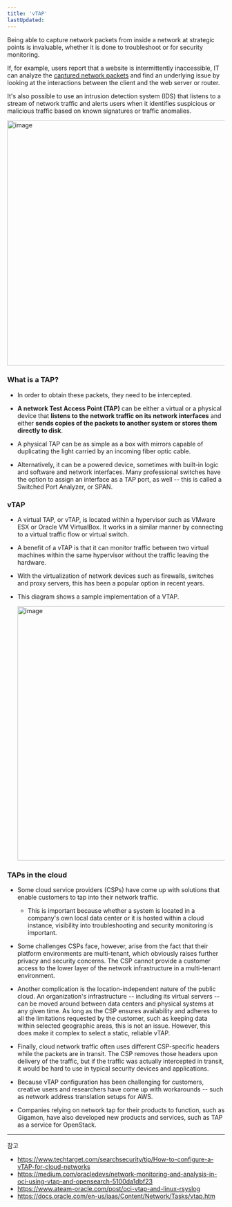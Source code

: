 ```yaml
---
title: 'vTAP'
lastUpdated: 
---
```

Being able to capture network packets from inside a network at strategic points is invaluable, whether it is done to troubleshoot or for security monitoring.

If, for example, users report that a website is intermittently inaccessible, IT can analyze the [captured network packets](https://www.techtarget.com/searchunifiedcommunications/tip/Check-packet-loss-to-manage-call-quality) and find an underlying issue by looking at the interactions between the client and the web server or router.

It's also possible to use an intrusion detection system (IDS) that listens to a stream of network traffic and alerts users when it identifies suspicious or malicious traffic based on known signatures or traffic anomalies.

<img width="567" alt="image" src="https://github.com/rlaisqls/TIL/assets/81006587/ad7d9b8d-35b6-44ee-bf29-b203e0739be9">

### What is a TAP?

- In order to obtain these packets, they need to be intercepted.

- **A network Test Access Point (TAP)** can be either a virtual or a physical device that **listens to the network traffic on its network interfaces** and either **sends copies of the packets to another system or stores them directly to disk**.

- A physical TAP can be as simple as a box with mirrors capable of duplicating the light carried by an incoming fiber optic cable. 
- Alternatively, it can be a powered device, sometimes with built-in logic and software and network interfaces. Many professional switches have the option to assign an interface as a TAP port, as well -- this is called a Switched Port Analyzer, or SPAN.

### vTAP

- A virtual TAP, or vTAP, is located within a hypervisor such as VMware ESX or Oracle VM VirtualBox. It works in a similar manner by connecting to a virtual traffic flow or virtual switch.

- A benefit of a vTAP is that it can monitor traffic between two virtual machines within the same hypervisor without the traffic leaving the hardware.

- With the virtualization of network devices such as firewalls, switches and proxy servers, this has been a popular option in recent years.

- This diagram shows a sample implementation of a VTAP.

  <img width="588" alt="image" src="https://github.com/rlaisqls/TIL/assets/81006587/ec65abd1-1f12-4850-bb60-0fab0ce241e8">

### TAPs in the cloud

- Some cloud service providers (CSPs) have come up with solutions that enable customers to tap into their network traffic. 
  - This is important because whether a system is located in a company's own local data center or it is hosted within a cloud instance, visibility into troubleshooting and security monitoring is important.

- Some challenges CSPs face, however, arise from the fact that their platform environments are multi-tenant, which obviously raises further privacy and security concerns. The CSP cannot provide a customer access to the lower layer of the network infrastructure in a multi-tenant environment.

- Another complication is the location-independent nature of the public cloud. An organization's infrastructure -- including its virtual servers -- can be moved around between data centers and physical systems at any given time. As long as the CSP ensures availability and adheres to all the limitations requested by the customer, such as keeping data within selected geographic areas, this is not an issue. However, this does make it complex to select a static, reliable vTAP.

- Finally, cloud network traffic often uses different CSP-specific headers while the packets are in transit. The CSP removes those headers upon delivery of the traffic, but if the traffic was actually intercepted in transit, it would be hard to use in typical security devices and applications.

- Because vTAP configuration has been challenging for customers, creative users and researchers have come up with workarounds -- such as network address translation setups for AWS.

- Companies relying on network tap for their products to function, such as Gigamon, have also developed new products and services, such as TAP as a service for OpenStack.


---
참고
- https://www.techtarget.com/searchsecurity/tip/How-to-configure-a-vTAP-for-cloud-networks
- https://medium.com/oracledevs/network-monitoring-and-analysis-in-oci-using-vtap-and-opensearch-5100da1dbf23
- https://www.ateam-oracle.com/post/oci-vtap-and-linux-rsyslog
- https://docs.oracle.com/en-us/iaas/Content/Network/Tasks/vtap.htm